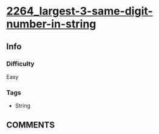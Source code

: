 # [2264_largest-3-same-digit-number-in-string](https://leetcode.com/problems/largest-3-same-digit-number-in-string/)

## Info

### Difficulty

Easy

### Tags

- String

## __COMMENTS__

> 
